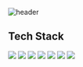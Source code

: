 ![header](https://capsule-render.vercel.app/api?type=Waving&color=gradient&customColorList=4,14,24,34,15&width=100%&height=280&section=header&text=Sulgi's%20GitHub%20Profile&fontSize=55&fontAlignY=40)

## Tech Stack
 <img src="https://img.shields.io/badge/Java-00539F?style=flat-square&logo=OpenJDK&logoColor=FFFFFF"/> <img src="https://img.shields.io/badge/Spring-6DB33F?style=flat-square&logo=spring&logoColor=white"/> <img src="https://img.shields.io/badge/Spring Boot-6DB33F?style=flat-square&logo=Spring Boot&logoColor=white"/> <img src="https://img.shields.io/badge/MySQL-4479A1?style=flat-square&logo=MySQL&logoColor=white"/> <img src="https://img.shields.io/badge/Gradle-02303A?style=flat-square&logo=Gradle&logoColor=white"/> <img src="https://img.shields.io/badge/Amazon AWS-FF9900?style=flat-square&logo=Amazon AWS&logoColor=white"/> <img src="https://img.shields.io/badge/Amazon S3-569A31?style=flat-square&logo=Amazon S3&logoColor=white"/>
 



<!--
### Hi there 👋
**leesulgi66/leesulgi66** is a ✨ _special_ ✨ repository because its `README.md` (this file) appears on your GitHub profile.

Here are some ideas to get you started:

- 🔭 I’m currently working on ...
- 🌱 I’m currently learning ...
- 👯 I’m looking to collaborate on ...
- 🤔 I’m looking for help with ...
- 💬 Ask me about ...
- 📫 How to reach me: ...
- 😄 Pronouns: ...
- ⚡ Fun fact: ...

https://img.shields.io/badge/{출력되는 이름}-{색깔#빼고}?style={모양}&logo={출력되는 로고 이름}&logoColor={로고 색깔}
모양 : flat, plastic, flat-square, for-the-badge, social
-->
